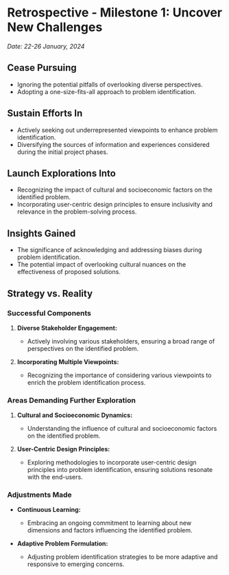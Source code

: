 # Retrospective - Milestone 1: Uncover New Challenges
*Date: 22-26 January, 2024*

## Cease Pursuing
- Ignoring the potential pitfalls of overlooking diverse perspectives.
- Adopting a one-size-fits-all approach to problem identification.

## Sustain Efforts In
- Actively seeking out underrepresented viewpoints to enhance problem identification.
- Diversifying the sources of information and experiences considered during the initial project phases.

## Launch Explorations Into
- Recognizing the impact of cultural and socioeconomic factors on the identified problem.
- Incorporating user-centric design principles to ensure inclusivity and relevance in the problem-solving process.

## Insights Gained
- The significance of acknowledging and addressing biases during problem identification.
- The potential impact of overlooking cultural nuances on the effectiveness of proposed solutions.

## Strategy vs. Reality

### Successful Components
1. **Diverse Stakeholder Engagement:**
   - Actively involving various stakeholders, ensuring a broad range of perspectives on the identified problem.

2. **Incorporating Multiple Viewpoints:**
   - Recognizing the importance of considering various viewpoints to enrich the problem identification process.

### Areas Demanding Further Exploration
1. **Cultural and Socioeconomic Dynamics:**
   - Understanding the influence of cultural and socioeconomic factors on the identified problem.
  
2. **User-Centric Design Principles:**
   - Exploring methodologies to incorporate user-centric design principles into problem identification, ensuring solutions resonate with the end-users.

### Adjustments Made
- **Continuous Learning:**
   - Embracing an ongoing commitment to learning about new dimensions and factors influencing the identified problem.
   
- **Adaptive Problem Formulation:**
   - Adjusting problem identification strategies to be more adaptive and responsive to emerging concerns.
